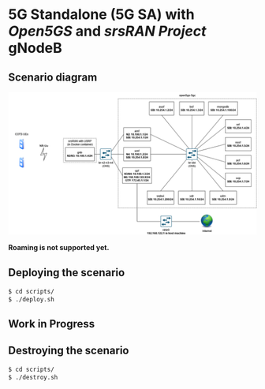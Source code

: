 # 5G Standalone (5G SA) with _Open5GS_ and _srsRAN Project_ gNodeB

## Scenario diagram

![](resources/5g-sa_open5gs_srsran.drawio.png)

**Roaming is not supported yet.**

## Deploying the scenario

```
$ cd scripts/
$ ./deploy.sh
```

## Work in Progress

## Destroying the scenario

```
$ cd scripts/
$ ./destroy.sh
```
